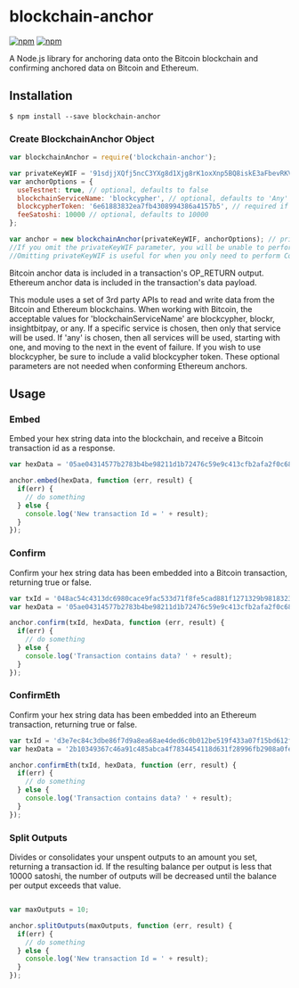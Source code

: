 # blockchain-anchor

[![npm](https://img.shields.io/npm/l/blockchain-anchor.svg)](https://www.npmjs.com/package/blockchain-anchor)
[![npm](https://img.shields.io/npm/v/blockchain-anchor.svg)](https://www.npmjs.com/package/blockchain-anchor)

A Node.js library for anchoring data onto the Bitcoin blockchain and confirming anchored data on Bitcoin and Ethereum.

## Installation

```
$ npm install --save blockchain-anchor
```

### Create BlockchainAnchor Object

```js
var blockchainAnchor = require('blockchain-anchor');

var privateKeyWIF = '91sdjjXQfj5ncC3YXg8d1Xjg8rK1oxXnp5BQ8iskE3aFbevRKVb';
var anchorOptions = {
  useTestnet: true, // optional, defaults to false
  blockchainServiceName: 'blockcypher', // optional, defaults to 'Any'
  blockcypherToken: '6e61883832ea7fb4308994386a4157b5', // required if using 'blockcypher' service
  feeSatoshi: 10000 // optional, defaults to 10000
};

var anchor = new blockchainAnchor(privateKeyWIF, anchorOptions); // privateKeyWIF and anchorOptions are optional
//If you omit the privateKeyWIF parameter, you will be unable to perform Embed or SplitOutputs tasks, and an error will be thrown. 
//Omitting privateKeyWIF is useful for when you only need to perform Confirm tasks, as they are a readonly function not requiring key pairs or signing.
```
Bitcoin anchor data is included in a transaction's OP_RETURN output. Ethereum anchor data is included in the transaction's data payload. 

This module uses a set of 3rd party APIs to read and write data from the Bitcoin and Ethereum blockchains. When working with Bitcoin, the acceptable values for 'blockchainServiceName' are blockcypher, blockr, insightbitpay, or any. If a specific service is chosen, then only that service will be used. If 'any' is chosen, then all services will be used, starting with one, and moving to the next in the event of failure. If you wish to use blockcypher, be sure to include a valid blockcypher token. These optional parameters are not needed when conforming Ethereum anchors.



## Usage

### Embed

Embed your hex string data into the blockchain, and receive a Bitcoin transaction id as a response.

```js
var hexData = '05ae04314577b2783b4be98211d1b72476c59e9c413cfb2afa2f0c68e0d93911';

anchor.embed(hexData, function (err, result) {
  if(err) {
    // do something
  } else {
    console.log('New transaction Id = ' + result);
  }
});
```

### Confirm

Confirm your hex string data has been embedded into a Bitcoin transaction, returning true or false.

```js
var txId = '048ac54c4313dc6980cace9fac533d71f8fe5cad881f1271329b98183231a08f';
var hexData = '05ae04314577b2783b4be98211d1b72476c59e9c413cfb2afa2f0c68e0d93911';

anchor.confirm(txId, hexData, function (err, result) {
  if(err) {
    // do something
  } else {
    console.log('Transaction contains data? ' + result);
  }
});
```

### ConfirmEth

Confirm your hex string data has been embedded into an Ethereum transaction, returning true or false.

```js
var txId = 'd3e7ec84c3dbe86f7d9a8ea68ae4ded6c0b012be519f433a07f15bd612fb47a9';
var hexData = '2b10349367c46a91c485abca4f7834454118d631f28996fb2908a0fe8cefa0cd';

anchor.confirmEth(txId, hexData, function (err, result) {
  if(err) {
    // do something
  } else {
    console.log('Transaction contains data? ' + result);
  }
});
```

### Split Outputs

Divides or consolidates your unspent outputs to an amount you set, returning a transaction id. If the resulting balance per output is less that 10000 satoshi, the number of outputs will be decreased until the balance per output exceeds that value.

```js

var maxOutputs = 10;

anchor.splitOutputs(maxOutputs, function (err, result) {
  if(err) {
    // do something
  } else {
    console.log('New transaction Id = ' + result);
  }
});
```
